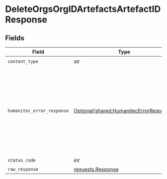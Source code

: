 # DeleteOrgsOrgIDArtefactsArtefactIDResponse


## Fields

| Field                                                                                                                                             | Type                                                                                                                                              | Required                                                                                                                                          | Description                                                                                                                                       |
| ------------------------------------------------------------------------------------------------------------------------------------------------- | ------------------------------------------------------------------------------------------------------------------------------------------------- | ------------------------------------------------------------------------------------------------------------------------------------------------- | ------------------------------------------------------------------------------------------------------------------------------------------------- |
| `content_type`                                                                                                                                    | *str*                                                                                                                                             | :heavy_check_mark:                                                                                                                                | N/A                                                                                                                                               |
| `humanitec_error_response`                                                                                                                        | [Optional[shared.HumanitecErrorResponse]](../../models/shared/humanitecerrorresponse.md)                                                          | :heavy_minus_sign:                                                                                                                                | Request forbidden. This action can only be performed by users holding the Administrator role. It is not possible to delete a built-in artefact.<br/><br/> |
| `status_code`                                                                                                                                     | *int*                                                                                                                                             | :heavy_check_mark:                                                                                                                                | N/A                                                                                                                                               |
| `raw_response`                                                                                                                                    | [requests.Response](https://requests.readthedocs.io/en/latest/api/#requests.Response)                                                             | :heavy_minus_sign:                                                                                                                                | N/A                                                                                                                                               |